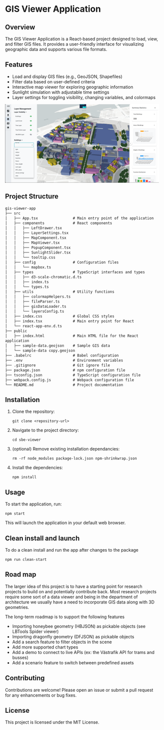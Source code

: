 # GIS Viewer Application

## Overview
The GIS Viewer Application is a React-based project designed to load, view, and filter GIS files. It provides a user-friendly interface for visualizing geographic data and supports various file formats.

## Features
- Load and display GIS files (e.g., GeoJSON, Shapefiles)
- Filter data based on user-defined criteria
- Interactive map viewer for exploring geographic information
- Sunlight simulation with adjustable time settings
- Layer settings for toggling visibility, changing variables, and colormaps


![alt text](image.png)

## Project Structure
```
gis-viewer-app
├── src
│   ├── App.tsx                # Main entry point of the application
│   ├── components             # React components
│   │   ├── LeftDrawer.tsx
│   │   ├── LayerSettings.tsx
│   │   ├── MapComponent.tsx
│   │   ├── MapViewer.tsx
│   │   ├── PopupComponent.tsx
│   │   ├── SunlightSlider.tsx
│   │   └── tooltip.css
│   ├── config                 # Configuration files
│   │   └── mapbox.ts
│   ├── types                  # TypeScript interfaces and types
│   │   ├── d3-scale-chromatic.d.ts
│   │   ├── index.ts
│   │   └── types.ts
│   ├── utils                  # Utility functions
│   │   ├── colormapHelpers.ts
│   │   ├── fileParser.ts
│   │   ├── gisDataLoader.ts
│   │   └── layersConfig.ts
│   ├── index.css              # Global CSS styles
│   ├── index.tsx              # Main entry point for React
│   └── react-app-env.d.ts
├── public
│   ├── index.html             # Main HTML file for the React application
│   ├── sample-data.geojson    # Sample GIS data
│   └── sample-data copy.geojson
├── .babelrc                   # Babel configuration
├── .env                       # Environment variables
├── .gitignore                 # Git ignore file
├── package.json               # npm configuration file
├── tsconfig.json              # TypeScript configuration file
├── webpack.config.js          # Webpack configuration file
└── README.md                  # Project documentation
```

## Installation
1. Clone the repository:
   ```
   git clone <repository-url>
   ```
2. Navigate to the project directory:
   ```
   cd sbe-viewer
   ```
3. (optional) Remove existing installation dependancies:
   ```
   rm -rf node_modules package-lock.json npm-shrinkwrap.json
   ```
4. Install the dependencies:
   ```
   npm install
   ```

## Usage
To start the application, run:
```
npm start
```
This will launch the application in your default web browser.

## Clean install and launch
To do a clean install and run the app after changes to the package
```
npm run clean-start
```
## Road map
The larger idea of this project is to have a starting point for research projects to build on and potentially contribute back. Most research projects require some sort of a data viewer and being in the department of architecture we usually have a need to incorporate GIS data along with 3D geometries.

The long-term roadmap is to support the following features
- Importing honeybee geometry (HBJSON) as pickable objects (see LBTools Spider viewer)
- Importing dragonfly geometry (DFJSON) as pickable objects
- Add a search feature to filter objects in the scene
- Add more supported chart types
- Add a demo to connect to live APIs (ex: the Västrafik API for trams and busses)
- Add a scenario feature to switch between predefined assets

## Contributing
Contributions are welcome! Please open an issue or submit a pull request for any enhancements or bug fixes.

## License
This project is licensed under the MIT License.